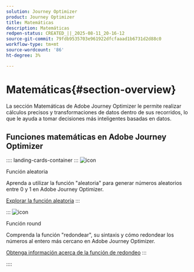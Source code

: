 ```yaml
---
solution: Journey Optimizer
product: Journey Optimizer
title: Matemáticas
description: Matemáticas
redpen-status: CREATED_||_2025-08-11_20-16-12
source-git-commit: 79fdb9535703e961922dfcfaaad1b6731d2d88c0
workflow-type: tm+mt
source-wordcount: '86'
ht-degree: 3%

---
```



# Matemáticas{#section-overview}

La sección Matemáticas de Adobe Journey Optimizer le permite realizar cálculos precisos y transformaciones de datos dentro de sus recorridos, lo que le ayuda a tomar decisiones más inteligentes basadas en datos.

## Funciones matemáticas en Adobe Journey Optimizer

:::: landing-cards-container
:::
![icon](https://cdn.experienceleague.adobe.com/icons/code-branch.svg)

Función aleatoria

Aprenda a utilizar la función &quot;aleatoria&quot; para generar números aleatorios entre 0 y 1 en Adobe Journey Optimizer.

[Explorar la función aleatoria](../using/building-journeys/functions/functionrandom.md)
:::

:::
![icon](https://cdn.experienceleague.adobe.com/icons/code-branch.svg)

Función round

Comprenda la función &quot;redondear&quot;, su sintaxis y cómo redondear los números al entero más cercano en Adobe Journey Optimizer.

[Obtenga información acerca de la función de redondeo](../using/building-journeys/functions/functionround.md)
:::

::::
